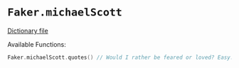# `Faker.michaelScott`

[Dictionary file](../src/main/resources/locales/en/michael_scott.yml)

Available Functions:  
```kotlin
Faker.michaelScott.quotes() // Would I rather be feared or loved? Easy. Both. I want people to be afraid of how much they love me.
```
